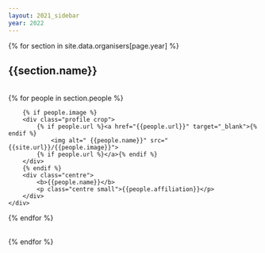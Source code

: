 ```yaml
---
layout: 2021_sidebar
year: 2022
---
```



{% for section in site.data.organisers[page.year] %}
<h2 class="centre">{{section.name}}</h2>
<br>	
<div class="row justify-content-center" >
	{% for people in section.people %}
	<div class="col-xl-3 col-lg-3 col-md-6 col-sm-6 col-12" >
		
		{% if people.image %}
		<div class="profile crop">
			{% if people.url %}<a href="{{people.url}}" target="_blank">{% endif %}
				<img alt=" {{people.name}}" src="{{site.url}}/{{people.image}}">
			{% if people.url %}</a>{% endif %}
		</div>
		{% endif %}
		<div class="centre">
			<b>{{people.name}}</b>
			<p class="centre small">{{people.affiliation}}</p>
		</div>
	</div>
   {% endfor %}
</div>
<br>
{% endfor %}
